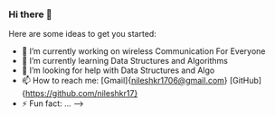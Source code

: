 ### Hi there 👋

Here are some ideas to get you started:

- 🔭 I’m currently working on wireless Communication For Everyone
- 🌱 I’m currently learning Data Structures and Algorithms
- 🤔 I’m looking for help with Data Structures and Algo
- 📫 How to reach me: [Gmail]{nileshkr1706@gmail.com} [GitHub]{https://github.com/nileshkr17}
- ⚡ Fun fact: ...
-->

